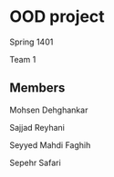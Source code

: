 # OOD project

Spring 1401

Team 1

## Members

Mohsen Dehghankar

Sajjad Reyhani

Seyyed Mahdi Faghih

Sepehr Safari
